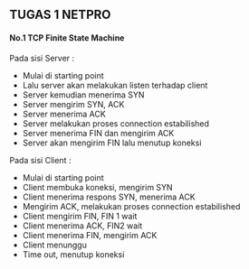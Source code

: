 ## TUGAS 1 NETPRO ##


#### No.1 TCP Finite State Machine ####

Pada sisi Server :

* Mulai di starting point
* Lalu server akan melakukan listen terhadap client
* Server kemudian menerima SYN
* Server mengirim SYN, ACK
* Server menerima ACK
* Server melakukan proses connection estabilished
* Server menerima FIN dan mengirim ACK
* Server akan mengirim FIN lalu menutup koneksi

Pada sisi Client :

* Mulai di starting point
* Client membuka koneksi, mengirim SYN
* Client menerima respons SYN, menerima ACK
* Mengirim ACK, melakukan proses connection estabilished
* Client mengirim FIN, FIN 1 wait
* Client menerima ACK, FIN2 wait
* Client menerima FIN, mengirim ACK
* Client menunggu
* Time out, menutup koneksi






